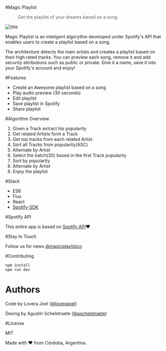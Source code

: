 #Magic Playlist

> Get the playlist of your dreams based on a song

![title](https://raw.githubusercontent.com/loverajoel/magicplaylist/master/app/img/title-github.jpg)

Magic Playlist is an inteligent algorythm developed under Spotify's API that enables users to create a playlist based on a song.

The architecture detects the main artists and creates a playlist based on their high rated tracks. You can preview each song, remove it and add security attributions such as public or private. Give it a name, save it into your Spotify's account and enjoy!

#Features
- Create an Awesome playlist based on a song
- Play audio preview (30 seconds)
- Edit playlist
- Save playlist in Spotify
- Share playlist

#Algorithm Overview
1. Given a Track extract his popularity
2. Get related Artists form a Track
3. Get top tracks from each related Artist
4. Sort all Tracks from popularity(ASC)
5. Alternate by Artist
6. Select the batch(30) based in the first Track popularity
7. Sort by popularity
8. Alternate by Artist
9. Enjoy the playlist

#Stack
- ES6
- Flux
- React
- [Spotify-SDK](https://github.com/loverajoel/spotify-sdk)

#Spotify API

This entire app is based on [Spotify API](https://developer.spotify.com/web-api/):heart:

#Stay In Touch

Follow us for news [@magicplaylistco](https://twitter.com/magicplaylistco)

#Contributing


```
npm install
npm run dev
```
# Authors

Code by Lovera Joel ([@loverajoel](https://twitter.com/loverajoel))

Desing by Agustín Schelstraete ([@aschelstraete](https://twitter.com/aschelstraete))

#License

MIT

Made with :heart: from Córdoba, Argentina.
